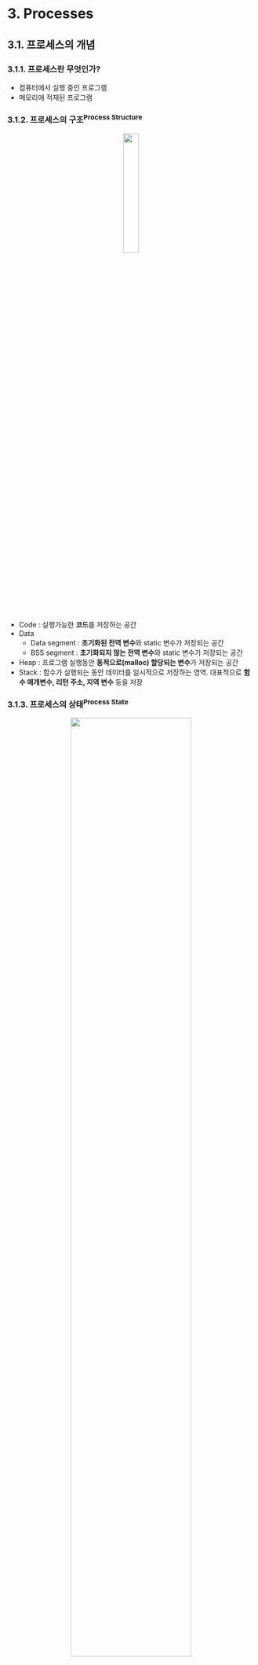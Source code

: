 # 3. Processes

## 3.1. 프로세스의 개념

### 3.1.1. 프로세스란 무엇인가?

- 컴퓨터에서 실행 중인 프로그램
- 메모리에 적재된 프로그램
  
### 3.1.2. 프로세스의 구조<sup>Process Structure</sup>

<p align="center"><img width="25%" src="https://github.com/STUDY-0x0E/CS-STUDY/assets/39394642/f096b3de-eeba-4d86-a37d-a86c5bb7b8b7"></p>

- Code : 실행가능한 **코드**를 저장하는 공간
- Data
  - Data segment : **초기화된 전역 변수**와 static 변수가 저장되는 공간
  - BSS segment : **초기화되지 않는 전역 변수**와 static 변수가 저장되는 공간
- Heap : 프로그램 실행동안 **동적으로(malloc) 할당되는 변수**가 저장되는 공간
- Stack : 함수가 실행되는 동안 데이터를 일시적으로 저장하는 영역. 대표적으로 **함수 매개변수, 리턴 주소, 지역 변수** 등을 저장

### 3.1.3. 프로세스의 상태<sup>Process State</sup>

<p align="center"><img width="70%" src="https://github.com/STUDY-0x0E/CS-STUDY/assets/39394642/c90f1408-ad86-4b95-a932-79fde079c308"></p>

- New : 프로세스가 생성된 상태
- Ready : 프로세스가 프로세서에 의해 실행되기를 기다리는 상태(프로세스는 Ready Queue에서 실행을 준비하고 있음)
- Running : Ready Queue에 있는 프로세스가 프로세서에 의해 실행되는 상태
- Waiting : 프로세스 입/출력 이벤트가 발생되어 입/출력 처리가 완료될 때까지 기다리는 상태
- Terminated : 프로세스 실행이 종료되어 프로세스 할당이 해지된 상태

### 3.1.4. 프로세스 제어 블록<sup>Process Control Block, PCB</sup>

운영체제에서 각각의 프로세스는 PCB로 표현된다. PCB는 하나의 프로세스에 연관된 정보들을 포함하며 즉, 프로세스에 관한 정보 블록이다.

PCB에 포함된 정보들은 다음과 같다.

<p align="center"><img width="20%" src="https://github.com/STUDY-0x0E/CS-STUDY/assets/39394642/18273025-dac4-48bd-b6e5-04bac2fe6aaa"></p>

- 프로세스 상태(Process State): new, ready, running, waiting, terminated 상태 중 하나에 해당됨
- 프로세스 ID(Process ID): 프로세스 ID, 자식 프로세스 ID
- 프로그램 카운터(Program Counter): 프로세스에서 실행해야 할 다음 명령어 주소에 대한 포인터
- CPU 레지스터(CPU registers): IR(Instruction Register), DR(Data Register), PC(Program Counter) 등 프로세스를 실행하기 위해 저장해야 할 레지스터 정보
- CPU 스케줄링 정보(CPU-scheduling information): 프로세스 실행 순서를 정하는 정보
- 메모리 관리 정보(Memory-management information)
- 계정 정보(Accounting Information): 프로세스의 실행, 시간 제한, 실행 ID 등에 사용되는 CPU양의 정보
- I/O 상태 정보(I/O status information): 프로세스에 의해 할당된 I/O 디바이스 목록

### 3.1.5. 프로세스<sup>Process</sup>와 쓰레드<sup>Thread</sup>의 구분

**프로세스**는 실행 중인 프로그램을 말하며, 완벽히 독립적이기 때문에 메모리 영역(Code, Data, Heap, Stack)을 다른 프로세스와 공유하지 않는다. 프로세스는 최소 1개의 쓰레드(메인 쓰레드)를 가지고 있다.

**쓰레드**는 프로세스 내에서 Stack만 따로 할당 받고, 그 이외의 메모리 영역(Code, Data, Heap)영역을 공유하기 때문에 다른 쓰레드의 실행 결과를 즉시 확인할 수 있다. 쓰레드는 프로세스 내에 존재하며 프로세스가 할당받은 자원을 이용하여 실행된다.

## 3.2. 프로세스의 스케줄링<sup>Process Scheduling</sup>

### 3.2.1. 멀티 프로그래밍<sup>Multiprogramming</sup>과 시분할 시스템<sup>Time Sharing System</sup>의 목적

**멀티프로그래밍**의 목적은 동시에 여러 프로세스를 실행하여 CPU의 효율을 극대화하는 것이다.

**시분할 시스템**의 목적은 프로세스들 사이에서 CPU Core를 빈번하게 교체하여 사용자가 각각의 프로그램이 동시에 수행되는 것처럼 느끼게 하는 것이다.

### 3.2.2. 스케줄링 큐<sup>Scheduling Queues</sup>

위 목적을 달성하기 위해 **프로세스 스케줄러**는 CPU에서 실행 가능한 프로세스들 중 하나를 선택한다.

- 프로세스들이 Ready 상태이고 CPU Core 위에서 실행하기 위해 기다릴 때, 프로세스들은 **Ready Queue**에 삽입된다.
- 특정한 이벤트가 발생되기를 기다리는 프로세스들은 **Wait Queue**에 위치한다.

큐에서 프로세스의 흐름은 일반적으로 다음과 같다.

<p align="center"><img width="65%" src="https://github.com/STUDY-0x0E/CS-STUDY/assets/39394642/0810c416-6bb6-4f90-a244-0fda2eee078c"></p>

### 3.2.3. 문맥 교환<sup>Context Switch</sup>란?

프로세스에서 **문맥**<sup>Context</sup>이란 마지막에 수행했던 명령어 위치이다.

**문맥 교환**은 프로세스에 할당된 시간이 끝나거나 인터럽트에 의해 제어를 다른 프로세스에 넘겨야 할 때 발생한다. 즉, 문맥 교환은 **PCB를 교환하는 과정**을 말한다.

프로세서의 레지스터에 있던 내용은 나중에 다시 사용할 수 있도록 **PCB**에 저장된다.

문맥 교환 동안에는 PCB의 이전 상태를 저장하는 등 CPU가 일을 하지 못하기 때문에, 문맥 교환이 자주 일어난다면 **성능 저하를 유발**할 수 있다.

**쓰레드의 경우**는 문맥 교환에 있어서 프로세스보다는 좋은 성능을 낼 수 있다. 이미 쓰레드 자체가 **프로세스 내의 대부분을 공유**하고 있기 때문이다. 따라서 이전 상태값을 전부 저장하거나 할 필요가 없어지고, 문맥 교환에 따른 성능 저하가 줄어들 수 있다.

## 3.3. 프로세스들의 연산들<sup>Operations on Processes</sup>

### 3.3.1. 부모 프로세스<sup>Parent Process</sup>와 자식 프로세스<sup>Child Process</sup>

운영체제는 **프로세스의 생성과 종료**를 수행한다.

하나의 프로세스는 여러 개의 새로운 프로세스를 생성할 수 있다.

기존에 생성한 프로세스를 **부모 프로세스**<sup>Parent Process</sup>라 하고, 기존에 생성한 프로세스에 의해 새롭게 생성된 프로세스를 **자식 프로세스**<sup>Child Process</sup>라 한다.

자식 프로세스는 **부모 프로세스의 복사본**으로 구성된다.

### 3.3.2. 부모 프로세스와 자식 프로세스의 실행관계

<p align="center"><img width="90%" src="https://github.com/STUDY-0x0E/CS-STUDY/assets/39394642/9ef82dbb-a04e-4350-bfc9-2de096d2044a"></p>

1. 부모 프로세스는 fork() 함수로 자식 프로세스 번호를 반환받고 wait()함수로 인하여 대기한다.
2. 자식 프로세스가 생성되고 fork() 함수 이후의 문장을 수행한다.
3. exit() 함수가 호출되어 자식 프로세스가 종료된다.

### 3.3.3. 프로세스의 종료

1. 프로세스는 마지막 문장을 실행할 때 종료된다.
2. exit() 시스템 콜을 통해 운영체제가 강제 종료한다.
3. 프로세스가 종료되면 운영체제는 메모리, 파일, I/O 버퍼 등의 자원을 해제한다.

### 3.3.4. 좀비 프로세스<sup>Zombie Process</sup>와 고아 프로세스<sup>Orphan</sup>

- 좀비 프로세스<sup>Zombie Process</sup>: 실행이 종료되었지만 아직 삭제되지 않은 프로세스
- 고아 프로세스<sup>Orphan Process</sup>: 부모 프로세스가 자식 프로세스보다 먼저 종료된 프로세스

## 3.4. 프로세스 간 통신<sup>Inter-Process Communication, IPC</sup>

### 3.4.1. IPC<sup>Integer-Process Communication</sup>란?

프로세스들은 서로 독립적이거나 상호협력적으로 동시에 실행된다.

**독립적인 프로세스**는 프로세스끼리 자원을 공유하지 않고, **상호협력적인 프로세스**는 다른 프로세스들과 자원을 공유하므로 영향을 줄 수 있다.

상호협력적인 프로세스 간의 의사소통을 **IPC**라고 한다.

### 3.4.2 IPC 종류

IPC의 종류로는 파이프, 공유 메모리, 메세지 큐, 소켓, PRC 등이 있다.

**파이프**<sup>Pipe</sup>

- **통신을 위한 메모리 공간(pipe)를 생성**하여 프로세스가 데이터를 주고 받게 한다.
- 파이프가 두 개의 프로세스를 연결하여 **하나**의 프로세스는 **데이터를 쓰기**만, **다른 하나**는 **데이터를 읽기**만 할 수 있기 때문에 **반이중<sup>Half-Duplex</sup> 통신**이라고 부르기도 한다.
- 프로세스가 읽기와 쓰기 통신을 모두 해야한다면, pipe를 두 개 만들어야 하므로 구현히 복잡해질 수 있다. 전이중 통신을 고려해야할 상황이라면 좋은 선택이 아니다.
 
**공유 메모리**<sup>Shared Memory</sup>

- 공유 메모리가 데이터 자체를 공유하도록 지원하는 설비이다. **프로세스 간 메모리 영역을 공유해서 사용**할 수 있도록 허용한다.
- **프로세스가 공유 메모리 할당을 커널에 요청하면 해당 프로세스에 메모리 공간을 할당**해주고 이후 어떤 프로세스건 해당 메모리 영역에 접근할 수 있다.
- 프로세스 간 Read와 Write를 모두 필요로 할 때 사용한다.
- 장점은 중개자 없이 곧바로 메모리에 적용할 수 있기 때문에 모든 IPC 중 가장 빠르다.
- 단점은 메시지 전달 방식이 아니기 때문에 데이터를 읽어야 하는 시점을 알 수 없다.

**메시지 큐**<sup>Message Queue</sup>

- 메시지 큐는 **메모리를 사용한 pipe**이다.
- pipe나 fifo와 달리, **다수의 프로세스 간 메시지를 전달**할 수 있다.
- 공유 메모리를 통해 IPC를 구현할 때 쓰기 및 읽기 빈도가 높으면 동기화 때문에 기능 구현이 매우 복잡해지는데, 이때 대안으로 메시지큐를 사용하기도 한다.

**소켓**<sup>Socket</sup>

- Unix 도메인 소켓 또는 IPC 소켓은 동일한 호스트 운영 체제에서 실행되는 프로세스 간의 데이터 교환을 위한 데이터 통신 엔드 포인트이다.
- 네트워크 소켓 통신을 통해 데이터를 공유한다.
-   - 데이터 교환을 위해 양쪽 PC에 각각 임의의 포트를 정하고 해당 포트 간의 연결을 통해 데이터를 주고받는다.
    - 이때 각각 PC의 포트를 담당하는 소켓이 각각 하나의 프로세스이다.
    - 서로 다른 PC의 두 프로세스가 확인 과정을 거쳐 **1대 1로 데이터를 주고 받는 방식**이다.
  - **원격**에서 프로세스 간 데이터를 공유할 때 사용한다.
  - **전이중<sup>Full Duplex</sup>(양방향) 통신**이 가능하다.
  - 서버/클라이언트 환경을 구축하는 데 용이하다.
  - 중대형 애플리케이션에서 주로 사용한다.

**PRC**<sup>Remote Procedure Call</sup>

- RPC는 분산 네트워크 망에서 많이 사용되는 방식이다.
- 별도의 원격 제어를 위한 코딩없이 다른 주소 공간에서 함수나 프로시저를 실행할 수 있게 하는 프로세스 간 통신 기술이다.
- 분리된 PC에 저장된 데이터를 마치 내 PC에 존재하는 것처럼 사용할 수 있다.
